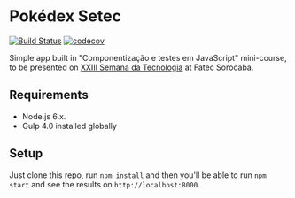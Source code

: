 # Pokédex Setec

[![Build Status](https://travis-ci.org/vitortalaia/pokedex-setec-boilerplate.svg?branch=master)](https://travis-ci.org/vitortalaia/pokedex-setec-boilerplate)
[![codecov](https://codecov.io/gh/vitortalaia/pokedex-setec-boilerplate/branch/master/graph/badge.svg)](https://codecov.io/gh/vitortalaia/pokedex-setec-boilerplate)

Simple app built in "Componentização e testes em JavaScript" mini-course, to be presented on [XXIII Semana da Tecnologia](https://fatecsorocaba.github.io/semana-da-tecnologia/) at Fatec Sorocaba.

## Requirements

* Node.js 6.x.
* Gulp 4.0 installed globally

## Setup

Just clone this repo, run `npm install` and then you'll be able to run `npm start` and see the results on `http://localhost:8000`.

